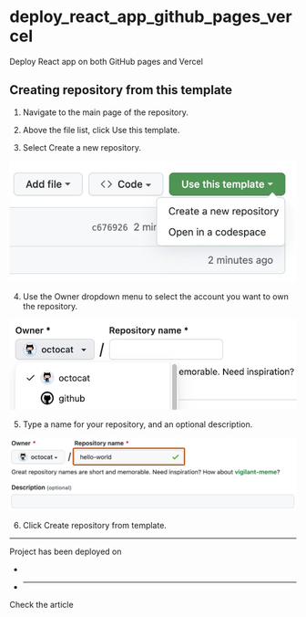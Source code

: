 # deploy_react_app_github_pages_vercel

Deploy React app on both GitHub pages and Vercel

## Creating repository from this template

1. Navigate to the main page of the repository.

2. Above the file list, click Use this template.

3. Select Create a new repository.

![use this template button](./assets/use-this-template-button.webp)

4. Use the Owner dropdown menu to select the account you want to own the repository.

![create repository owner](./assets/create-repository-owner.webp)

5. Type a name for your repository, and an optional description.

![create repository name](./assets/create-repository-name.webp)

6. Click Create repository from template.

---

Project has been deployed on

-

- ***

Check the article
